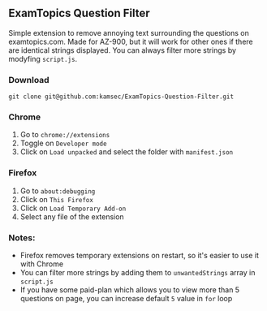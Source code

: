 ## ExamTopics Question Filter

Simple extension to remove annoying text surrounding the questions on examtopics.com. Made for AZ-900, but it will work for other ones if there are identical strings displayed. You can always filter more strings by modyfing `script.js`.

### Download 
```
git clone git@github.com:kamsec/ExamTopics-Question-Filter.git
```

### Chrome

1. Go to `chrome://extensions`
2. Toggle on `Developer mode`
3. Click on `Load unpacked` and select the folder with `manifest.json`

### Firefox

1. Go to `about:debugging`
2. Click on `This Firefox`
3. Click on `Load Temporary Add-on`
4. Select any file of the extension


### Notes:
- Firefox removes temporary extensions on restart, so it's easier to use it with Chrome
- You can filter more strings by adding them to `unwantedStrings` array in `script.js`
- If you have some paid-plan which allows you to view more than 5 questions on page, you can increase default `5` value in `for` loop
